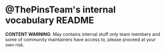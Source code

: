 # @ThePinsTeam's internal vocabulary README

**CONTENT WARNING**: May contains internal stuff only team members and some of community maintainers have access to, please proceed at your own risk.
